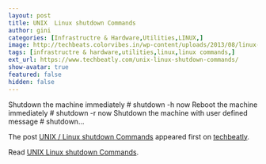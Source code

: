 ```yaml
---
layout: post
title: UNIX  Linux shutdown Commands
author: gini
categories: [Infrastructre & Hardware,Utilities,LINUX,]
image: http://techbeats.colorvibes.in/wp-content/uploads/2013/08/linux-shutdown.png
tags: [infrastructre & hardware,utilities,linux,linux commands,]
ext_url: https://www.techbeatly.com/unix-linux-shutdown-commands/
show-avatar: true
featured: false
hidden: false
---
```


<p>Shutdown the machine immediately # shutdown -h now Reboot the machine immediately # shutdown -r now Shutdown the machine with user defined message # shutdown&#46;&#46;&#46;</p>
<p>The post <a href="https://www.techbeatly.com/unix-linux-shutdown-commands/">UNIX / Linux shutdown Commands</a> appeared first on <a href="https://www.techbeatly.com">techbeatly</a>.</p>

Read [UNIX  Linux shutdown Commands](https://www.techbeatly.com/unix-linux-shutdown-commands/).